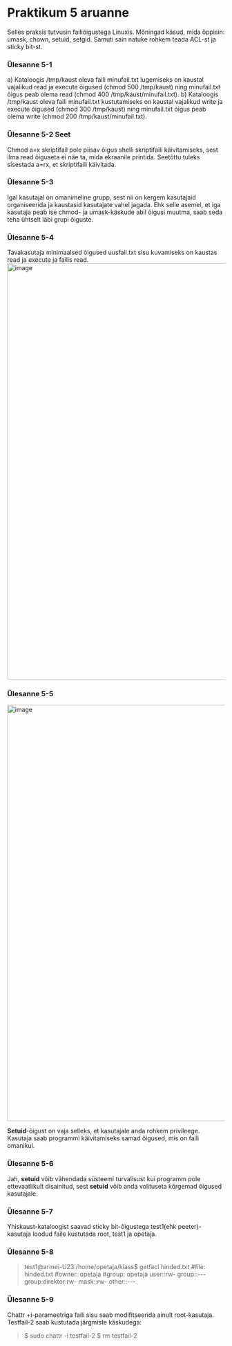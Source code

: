 # Praktikum 5 aruanne
Selles praksis tutvusin failiõigustega Linuxis. Mõningad käsud, mida õppisin: umask, chown, setuid, setgid. Samuti sain natuke rohkem teada ACL-st ja sticky bit-st.
### Ülesanne 5-1
a) Kataloogis /tmp/kaust oleva faili minufail.txt lugemiseks on kaustal vajalikud read ja execute õigused (chmod 500 /tmp/kaust) ning minufail.txt õigus peab olema read (chmod 400 /tmp/kaust/minufail.txt).
b) Kataloogis /tmp/kaust oleva faili minufail.txt kustutamiseks on kaustal vajalikud write ja execute õigused (chmod 300 /tmp/kaust) ning minufail.txt õigus peab olema write (chmod 200 /tmp/kaust/minufail.txt).
### Ülesanne 5-2 Seet
Chmod a=x skriptifail pole piisav õigus shelli skriptifaili käivitamiseks, sest ilma read õiguseta ei näe ta, mida ekraanile printida. Seetõttu tuleks sisestada a=rx, et skriptifaili käivitada.
### Ülesanne 5-3
Igal kasutajal on omanimeline grupp, sest nii on kergem kasutajaid organiseerida ja kaustasid kasutajate vahel jagada. Ehk selle asemel, et iga kasutaja peab ise chmod- ja umask-käskude abil õigusi muutma, saab seda teha ühtselt läbi grupi õiguste. 
### Ülesanne 5-4
Tavakasutaja minimaalsed õigused uusfail.txt sisu kuvamiseks on kaustas read ja execute ja failis read.
<img width="961" alt="image" src="https://github.com/armeig/praktikumid_armei_grete/assets/145908210/de3f3b2d-e256-4465-87d0-111a32fe91a5">
### Ülesanne 5-5
<img width="961" alt="image" src="https://github.com/armeig/praktikumid_armei_grete/assets/145908210/ac1fbffa-50cf-437e-a549-2bc2939e2b24">

**Setuid**-õigust on vaja selleks, et kasutajale anda rohkem privileege. Kasutaja saab programmi käivitamiseks samad õigused, mis on faili omanikul.
### Ülesanne 5-6
Jah, **setuid** võib vähendada süsteemi turvalisust kui programm pole ettevaatlikult disainitud, sest **setuid** võib anda volituseta kõrgemad õigused kasutajale.
### Ülesanne 5-7
Yhiskaust-kataloogist saavad sticky bit-õigustega test1(ehk peeter)-kasutaja loodud faile kustutada root, test1 ja opetaja.
### Ülesanne 5-8
> test1@armei-U23:/home/opetaja/klass$ getfacl hinded.txt
> #file: hinded.txt
> #owner: opetaja
> #group: opetaja
> user::rw-
> group::---
> group:direktor:rw-
> mask::rw-
> other::---
### Ülesanne 5-9
Chattr +i-parameetriga faili sisu saab modifitseerida ainult root-kasutaja. Testfail-2 saab kustutada järgmiste käskudega:
> $ sudo chattr -i testfail-2
> $ rm testfail-2

